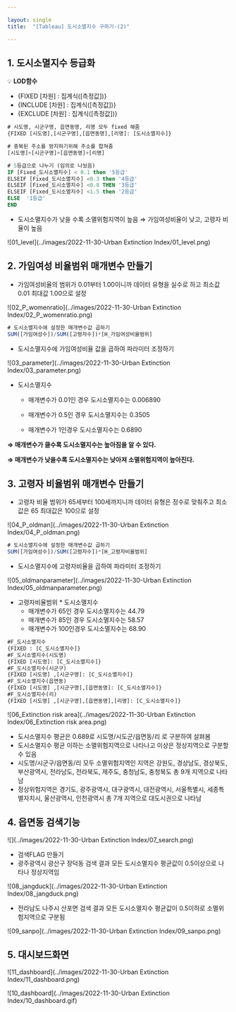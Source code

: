 ```yaml
---

layout: single
title:  "[Tableau] 도시소멸지수 구하기-(2)"

---
```




## 1. 도시소멸지수 등급화

💡 **LOD함수**

- {FIXED [차원] : 집계식([측정값])}
- {INCLUDE [차원] : 집계식([측정값])}
- {EXCLUDE [차원] : 집계식([측정값])}

```sql
# 시도명, 시군구명, 읍면동명, 리명 모두 fixed 해줌
{FIXED [시도명],[시군구명],[읍면동명],[리명]: [도시소멸지수]}

# 중복된 주소를 방지하기위해 주소를 합쳐줌 
[시도명]+[시군구명]+[읍면동명]+[리명]

# 5등급으로 나누기 (임의로 나눴음)
IF [Fixed_도시소멸지수] < 0.1 then '5등급'
ELSEIF [Fixed_도시소멸지수] <0.3 then '4등급'
ELSEIF [Fixed_도시소멸지수] <0.8 THEN '3등급'
ELSEIF [Fixed_도시소멸지수] <1.5 then '2등급'
ELSE  '1등급'
END
```

- 도시소멸지수가 낮을 수록 소멸위험지역이 높음 ⇒ 가임여성비율이 낮고, 고령자 비율이 높음

![01_level](../images/2022-11-30-Urban Extinction Index/01_level.png)



## 2. 가임여성 비율범위 매개변수 만들기

- 가임여성비율의 범위가 0.01부터 1.00이니까 데이터 유형을 실수로 하고 최소값0.01 최대값 1.00으로 설정

![02_P_womenratio](../images/2022-11-30-Urban Extinction Index/02_P_womenratio.png)

```sql
# 도시소멸지수에 설정한 매개변수값 곱하기 
SUM([가임여성수])/SUM([고령자수])*[H_가임여성비율범위]
```

- 도시소멸지수에 가임여성비율 값을 곱하여 파라미터 조정하기

![03_parameter](../images/2022-11-30-Urban Extinction Index/03_parameter.png)

* 도시소멸지수

  - 매개변수가 0.01인 경우 도시소멸지수는 0.006890

  - 매개변수가 0.5인 경우 도시소멸지수는 0.3505

  - 매개변수가 1인경우 도시소멸지수는 0.6890

**⇒ 매개변수가 클수록 도시소멸지수는 높아짐을 알 수 있다.**

**⇒ 매개변수가 낮을수록 도시소멸지수는 낮아져 소멸위험지역이 높아진다.**



## 3. 고령자 비율범위 매개변수 만들기

- 고령자 비율 범위가 65세부터 100세까지니까  데이터 유형은 정수로 맞춰주고 최소값은 65 최대값은 100으로 설정

![04_P_oldman](../images/2022-11-30-Urban Extinction Index/04_P_oldman.png)

```sql
# 도시소멸지수에 설정한 매개변수값 곱하기 
SUM([가임여성수])/SUM([고령자수])*[H_고령자비율범위]
```

- 도시소멸지수에 고령자비율을 곱하여 파라미터 조정하기

![05_oldmanparameter](../images/2022-11-30-Urban Extinction Index/05_oldmanparameter.png)

- 고령자비율범위 * 도시소멸지수
  - 매개변수가 65인 경우 도시소멸지수는 44.79
  - 매개변수가 85인 경우 도시소멸지수는 58.57
  - 매개변수가 100인경우 도시소멸지수는 68.90

```sql
#F_도시소멸지수
{FIXED : [C_도시소멸지수]}
#F_도시소멸지수(시도명)
{FIXED [시도명]: [C_도시소멸지수]}
#F_도시소멸지수(시군구)
{FIXED [시도명] ,[시군구명]: [C_도시소멸지수]}
#F_도시소멸지수(읍면동)
{FIXED [시도명] ,[시군구명],[읍면동명]: [C_도시소멸지수]}
#F_도시소멸지수(리) 
{FIXED [시도명] ,[시군구명],[읍면동명],[리명]: [C_도시소멸지수]}
```

![06_Extinction risk area](../images/2022-11-30-Urban Extinction Index/06_Extinction risk area.png)

- 도시소멸지수 평균은 0.689로 시도명/시도군/읍면동/리 로 구분하여 살펴봄
- 도시소멸지수 평균 이하는 소멸위험지역으로 나타나고 이상은 정상지역으로 구분할 수 있음
- 시도명/시군구/읍면동/리 모두 소멸위험지역인 지역은 강원도, 경상남도, 경상북도,부산광역시, 전라남도, 전라북도, 제주도, 충청남도, 충청북도 총 9개 지역으로 나타남
- 정상위험지역은 경기도, 광주광역시, 대구광역시, 대전광역시, 서울특별시, 세종특별자치시, 울산광역시, 인천광역시 총 7개 지역으로 대도시권으로 나타남



## 4. 읍면동 검색기능

![](../images/2022-11-30-Urban Extinction Index/07_search.png)

- 검색FLAG 만들기
- 광주광역시 광산구 장덕동 검색 결과 모든 도시소멸지수 평균값이 0.5이상으로 나타나 정상지역임

![08_jangduck](../images/2022-11-30-Urban Extinction Index/08_jangduck.png)

- 전라남도 나주시 산포면 검색 결과 모든 도시소멸지수 평균값이 0.5이하로 소멸위험지역으로 구분됨 

![09_sanpo](../images/2022-11-30-Urban Extinction Index/09_sanpo.png)



## 5. 대시보드화면

![11_dashboard](../images/2022-11-30-Urban Extinction Index/11_dashboard.png)

![10_dashboard](../images/2022-11-30-Urban Extinction Index/10_dashboard.gif)